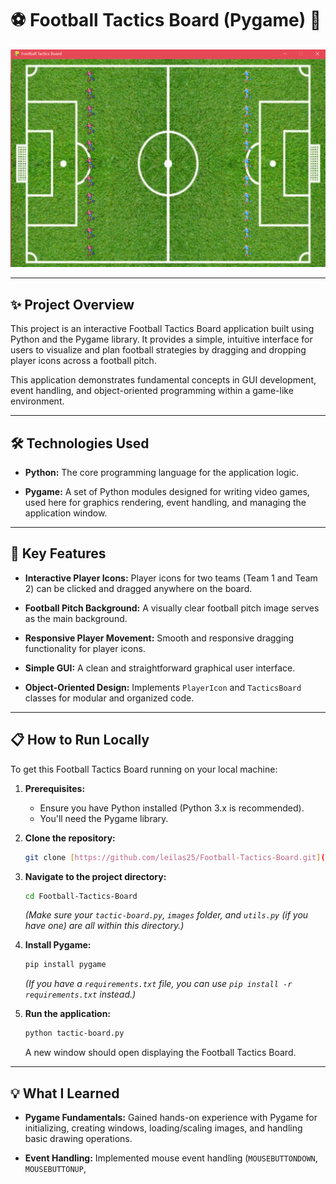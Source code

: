 # ⚽ Football Tactics Board (Pygame) 🥅

![Tactics Board Screenshots](https://github.com/leilas25/Football-Tactics-Board/blob/main/Screenshot%20(608).png?raw=true)

---

## ✨ Project Overview

This project is an interactive Football Tactics Board application built using Python and the Pygame library. It provides a simple, intuitive interface for users to visualize and plan football strategies by dragging and dropping player icons across a football pitch.

This application demonstrates fundamental concepts in GUI development, event handling, and object-oriented programming within a game-like environment.

---

## 🛠️ Technologies Used

* **Python:** The core programming language for the application logic.
  
* **Pygame:** A set of Python modules designed for writing video games, used here for graphics rendering, event handling, and managing the application window.

---

## 🌟 Key Features

* **Interactive Player Icons:** Player icons for two teams (Team 1 and Team 2) can be clicked and dragged anywhere on the board.
* **Football Pitch Background:** A visually clear football pitch image serves as the main background.
  
* **Responsive Player Movement:** Smooth and responsive dragging functionality for player icons.
  
* **Simple GUI:** A clean and straightforward graphical user interface.
  
* **Object-Oriented Design:** Implements `PlayerIcon` and `TacticsBoard` classes for modular and organized code.

---

## 📋 How to Run Locally

To get this Football Tactics Board running on your local machine:

1.  **Prerequisites:**
    * Ensure you have Python installed (Python 3.x is recommended).
    * You'll need the Pygame library.

2.  **Clone the repository:**
    ```bash
    git clone [https://github.com/leilas25/Football-Tactics-Board.git](https://github.com/leilas25/Football-Tactics-Board.git)
    ```

3.  **Navigate to the project directory:**
    ```bash
    cd Football-Tactics-Board
    ```
    *(Make sure your `tactic-board.py`, `images` folder, and `utils.py` (if you have one) are all within this directory.)*

4.  **Install Pygame:**
    ```bash
    pip install pygame
    ```
    *(If you have a `requirements.txt` file, you can use `pip install -r requirements.txt` instead.)*

5.  **Run the application:**
    ```bash
    python tactic-board.py
    ```
    A new window should open displaying the Football Tactics Board.

---

## 💡 What I Learned

* **Pygame Fundamentals:** Gained hands-on experience with Pygame for initializing, creating windows, loading/scaling images, and handling basic drawing operations.
  
* **Event Handling:** Implemented mouse event handling (`MOUSEBUTTONDOWN`, `MOUSEBUTTONUP`,
